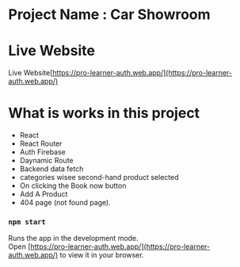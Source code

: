 # Project Name : Car Showroom

# Live Website

Live Website[https://pro-learner-auth.web.app/](https://pro-learner-auth.web.app/)

# What is works in this project

- React
- React Router
- Auth Firebase
- Daynamic Route
- Backend data fetch
- categories wisee second-hand product selected
- On clicking the Book now button
- Add A Product
- 404 page (not found page).

### `npm start`

Runs the app in the development mode.\
Open [https://pro-learner-auth.web.app/](https://pro-learner-auth.web.app/) to view it in your browser.


